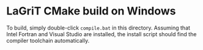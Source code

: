LaGriT CMake build on Windows
=============================

To build, simply double-click `compile.bat` in this directory. Assuming that Intel Fortran and Visual Studio are installed, the install script should find the compiler toolchain automatically.